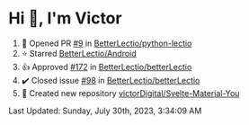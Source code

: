 <h1>Hi 👋, I'm Victor </h1>

<!--RECENT_ACTIVITY:start-->
1. 💪 Opened PR [#9](https://github.com/BetterLectio/python-lectio/pull/9) in [BetterLectio/python-lectio](https://github.com/BetterLectio/python-lectio)<br>
2. ⭐ Starred [BetterLectio/Android](https://github.com/BetterLectio/Android)<br>
3. 👍 Approved [#172](https://github.com/BetterLectio/betterLectio/pull/172#pullrequestreview-1514422822) in [BetterLectio/betterLectio](https://github.com/BetterLectio/betterLectio)<br>
4. ✔️ Closed issue [#98](https://github.com/BetterLectio/betterLectio/issues/98) in [BetterLectio/betterLectio](https://github.com/BetterLectio/betterLectio)<br>
5. 📔 Created new repository [victorDigital/Svelte-Material-You](https://github.com/victorDigital/Svelte-Material-You)<br>
<!--RECENT_ACTIVITY:end-->

<!--RECENT_ACTIVITY:last_update-->
Last Updated: Sunday, July 30th, 2023, 3:34:09 AM
<!--RECENT_ACTIVITY:last_update_end-->
